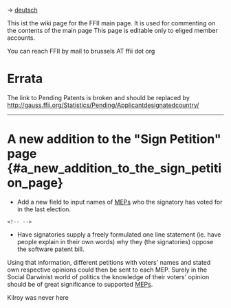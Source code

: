-\> [ deutsch](FfiiDe "wikilink")

This ist the wiki page for the FFII main page. It is used for commenting
on the contents of the main page This page is editable only to eliged
member accounts.

You can reach FFII by mail to brussels AT ffii dot org

# Errata

The link to Pending Patents is broken and should be replaced by
<http://gauss.ffii.org/Statistics/Pending/Applicantdesignatedcountry/>

------------------------------------------------------------------------

# A new addition to the \"Sign Petition\" page {#a_new_addition_to_the_sign_petition_page}

-   Add a new field to input names of [MEPs](MEPs "wikilink") who the
    signatory has voted for in the last election.

```{=html}
<!-- -->
```
-   Have signatories supply a freely formulated one line statement (ie.
    have people explain in their own words) why they (the signatories)
    oppose the software patent bill.

Using that information, different petitions with voters\' names and
stated own respective opinions could then be sent to each MEP. Surely in
the Social Darwinist world of politics the knowledge of their voters\'
opinion should be of great significance to supported
[MEPs](MEPs "wikilink").

Kilroy was never here
